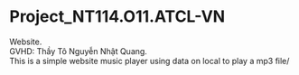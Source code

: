 # Project_NT114.O11.ATCL-VN
Website.  
GVHD: Thầy Tô Nguyễn Nhật Quang.  
This is a simple website music player using data on local to play a mp3 file/
